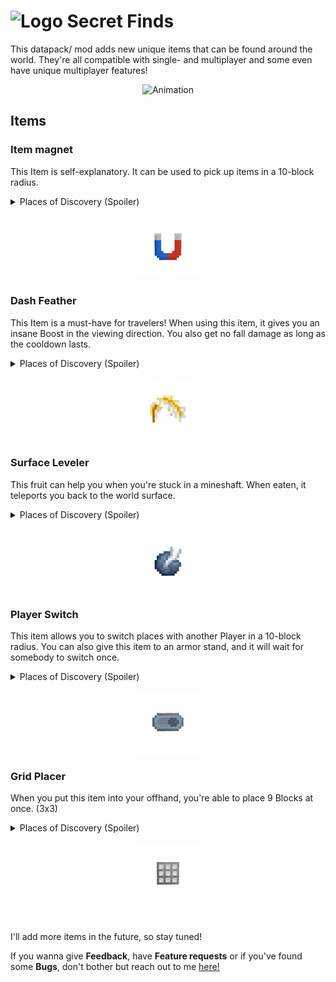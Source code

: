 # <img src="https://cdn.modrinth.com/data/cached_images/828be4b8a08b44844cd733d7bc4afb56e5741782.png" alt="Logo" width="50"/> Secret Finds
This datapack/ mod adds new unique items that can be found around the world. They're all compatible with single- and multiplayer and some even have unique multiplayer features!

<p align="center">
  <img src="https://github.com/MavLeague/secret_finds/blob/main/media_ressources/item-animations-secret-finds_24fps_16-9.gif?raw=true" alt="Animation" width="80%"/>
</p>


## Items
### Item magnet
This Item is self-explanatory. It can be used to pick up items in a 10-block radius.

<details>
<summary>Places of Discovery (Spoiler)</summary>

Toolsmith's chests in Villages

</details>

<p align="center">
  <img src="https://github.com/MavLeague/secret_finds/blob/main/media_ressources/item_magnet.gif?raw=true" alt="Animation" width="20%"/>
</p>

### Dash Feather
This Item is a must-have for travelers! When using this item, it gives you an insane Boost in the viewing direction. You also get no fall damage as long as the cooldown lasts.

<details>
<summary>Places of Discovery (Spoiler)</summary>

End Cities

</details>

<p align="center">
  <img src="https://github.com/MavLeague/secret_finds/blob/main/media_ressources/dash_item.gif?raw=true" alt="Animation" width="20%"/>
</p>

### Surface Leveler
This fruit can help you when you're stuck in a mineshaft. When eaten, it teleports you back to the world surface.

<details>
<summary>Places of Discovery (Spoiler)</summary>

Mineshafts

</details>

<p align="center">
  <img src="https://github.com/MavLeague/secret_finds/blob/main/media_ressources/surface_leveler.gif?raw=true" alt="Animation" width="20%"/>
</p>

### Player Switch
This item allows you to switch places with another Player in a 10-block radius. You can also give this item to an armor stand, and it will wait for somebody to switch once.

<details>
<summary>Places of Discovery (Spoiler)</summary>

Jungle Temples

</details>

<p align="center">
  <img src="https://github.com/MavLeague/secret_finds/blob/main/media_ressources/player_switch.gif?raw=true" alt="Animation" width="20%"/>
</p>

### Grid Placer
When you put this item into your offhand, you're able to place 9 Blocks at once. (3x3)

<details>
<summary>Places of Discovery (Spoiler)</summary>

Toolsmith's chests in Villages

</details>

<p align="center">
  <img src="https://github.com/MavLeague/secret_finds/blob/main/media_ressources/grid_placer.gif?raw=true" alt="Animation" width="20%"/>
</p>



#
I'll add more items in the future, so stay tuned!


If you wanna give **Feedback**, have **Feature requests** or if you've found some **Bugs**, don't bother but reach out to me [here!][Issue Tracker]

[Issue Tracker]: https://github.com/MavLeague/secret_finds/issues